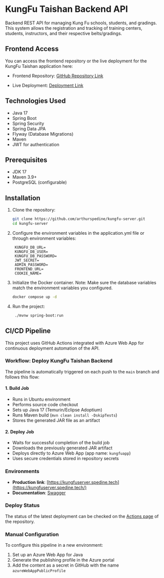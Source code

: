 # KungFu Taishan Backend API

Backend REST API for managing Kung Fu schools, students, and gradings. This system allows the registration and tracking of training centers, students, instructors, and their respective belts/gradings.

## Frontend Access
You can access the frontend repository or the live deployment for the KungFu Taishan application here:

- Frontend Repository: [GitHub Repository Link](https://github.com/arthurspedine/kungfu-web)

- Live Deployment: [Deployment Link](https://kungfutaishan.vercel.app/)

## Technologies Used

- Java 17
- Spring Boot
- Spring Security
- Spring Data JPA
- Flyway (Database Migrations)
- Maven
- JWT for authentication

## Prerequisites

- JDK 17
- Maven 3.9+
- PostgreSQL (configurable)

## Installation

1. Clone the repository:
   ```bash
   git clone https://github.com/arthurspedine/kungfu-server.git
   cd kungfu-server
   ```
2. Configure the environment variables in the application.yml file or through environment variables:
   ```
    KUNGFU_DB_URL=
    KUNGFU_DB_USER=
    KUNGFU_DB_PASSWORD=
    JWT_SECRET=
    ADMIN_PASSWORD=
    FRONTEND_URL=
    COOKIE_NAME=
   ```
3. Initialize the Docker container. Note: Make sure the database variables match the environment variables you configured.
    ```bash
    docker compose up -d
   ```
4. Run the project:
   ```bash
    ./mvnw spring-boot:run
   ```

## CI/CD Pipeline

This project uses GitHub Actions integrated with Azure Web App for continuous deployment automation of the API.

### Workflow: Deploy KungFu Taishan Backend

The pipeline is automatically triggered on each push to the `main` branch and follows this flow:

#### 1. Build Job
- Runs in Ubuntu environment
- Performs source code checkout
- Sets up Java 17 (Temurin/Eclipse Adoptium)
- Runs Maven build (`mvn clean install -DskipTests`)
- Stores the generated JAR file as an artifact

#### 2. Deploy Job
- Waits for successful completion of the build job
- Downloads the previously generated JAR artifact
- Deploys directly to Azure Web App (app name: `kungfuapp`)
- Uses secure credentials stored in repository secrets

### Environments
- **Production link**: [https://kungfuserver.spedine.tech](https://kungfuserver.spedine.tech/)
- **Documentation**: [Swagger](https://kungfuserver.spedine.tech/swagger-ui/index.html)

### Deploy Status
The status of the latest deployment can be checked on the [Actions page](https://github.com/arthurspedine/kungfu-server/actions) of the repository.

### Manual Configuration
To configure this pipeline in a new environment:
1. Set up an Azure Web App for Java
2. Generate the publishing profile in the Azure portal
3. Add the content as a secret in GitHub with the name `azureWebAppPublicProfile`